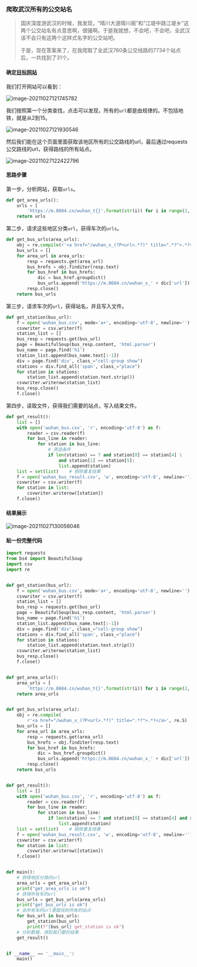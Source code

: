 ### 爬取武汉所有的公交站名

>国庆深度游武汉的时候，我发现，“晴川大道晴川阁”和“江堤中路江堤乡”这两个公交站名有点意思啊，很骚啊。于是我就想，不会吧，不会吧，全武汉该不会只有这两个这样式名字的公交站吧。
>
>于是，现在答案来了，在我爬取了全武汉760条公交线路的7734个站点后，一共找到了31个。

#### 确定[目标网站](https://m.8684.cn/wuhan_buslist)

我们打开网站可以看到：

![image-20211027121745782](C:\Users\pikachu\AppData\Roaming\Typora\typora-user-images\image-20211027121745782.png)

我们按照第一个分类查找，点击可以发现，所有的`url`都是由规律的。不包括地铁，就是从2到15。

![image-20211027121930546](C:\Users\pikachu\AppData\Roaming\Typora\typora-user-images\image-20211027121930546.png)

然后我们能在这个页面里面获取该地区所有的公交路线的url，最后通过requests公交路线的url，获得路线的所有站点。

![image-20211027122422796](C:\Users\pikachu\AppData\Roaming\Typora\typora-user-images\image-20211027122422796.png)

#### 思路步骤

第一步，分析网站，获取`urls`。

```python
def get_area_urls():
    urls = [
        'https://m.8684.cn/wuhan_t{}'.format(str(i)) for i in range(2, 16, 1)]
    return urls
```

第二步，请求这些地区分类`url`，获得车次的`urls`。

```python
def get_bus_urls(area_urls):
    obj = re.compile(r'<a href="/wuhan_x_(?P<url>.*?)" title=".*?">.*?</a>', re.S)
    bus_urls = []
    for area_url in area_urls:
        resp = requests.get(area_url)
        bus_hrefs = obj.finditer(resp.text)
        for bus_href in bus_hrefs:
            dic = bus_href.groupdict()
            bus_urls.append('https://m.8684.cn/wuhan_x_' + dic['url'])
        resp.close()
    return bus_urls
```

第三步，请求车次的`url`，获得站名，并且写入文件。

```python
def get_station(bus_url):
    f = open('wuhan_bus.csv', mode='a+', encoding='utf-8', newline='')
    csvwriter = csv.writer(f)
    station_list = []
    bus_resp = requests.get(bus_url)
    page = BeautifulSoup(bus_resp.content, 'html.parser')
    bus_name = page.find('h1')
    station_list.append(bus_name.text[:-1])
    div = page.find('div', class_="cell-group show")
    stations = div.find_all('span', class_="place")
    for station in stations:
        station_list.append(station.text.strip())
    csvwriter.writerow(station_list)
    bus_resp.close()
    f.close()
```

第四步，读取文件，获得我们需要的站点，写入结果文件。

```python
def get_result():
    list = []
    with open('wuhan_bus.csv', 'r', encoding='utf-8') as f:
        reader = csv.reader(f)
        for bus_line in reader:
            for station in bus_line:
                # 筛选条件
                if len(station) == 7 and station[0] == station[4] \
                	and station[1] == station[5]:
                    list.append(station)
    list = set(list)    # 剔除重复结果
    f = open('wuhan_bus_result.csv', 'w', encoding='utf-8', newline='')
    csvwriter = csv.writer(f)
    for station in list:
        csvwriter.writerow([station])
    f.close()
```

#### 结果展示

![image-20211027130056046](C:\Users\pikachu\AppData\Roaming\Typora\typora-user-images\image-20211027130056046.png)

#### 贴一份完整代码

```python
import requests
from bs4 import BeautifulSoup
import csv
import re


def get_station(bus_url):
    f = open('wuhan_bus.csv', mode='a+', encoding='utf-8', newline='')
    csvwriter = csv.writer(f)
    station_list = []
    bus_resp = requests.get(bus_url)
    page = BeautifulSoup(bus_resp.content, 'html.parser')
    bus_name = page.find('h1')
    station_list.append(bus_name.text[:-1])
    div = page.find('div', class_="cell-group show")
    stations = div.find_all('span', class_="place")
    for station in stations:
        station_list.append(station.text.strip())
    csvwriter.writerow(station_list)
    bus_resp.close()
    f.close()


def get_area_urls():
    area_urls = [
        'https://m.8684.cn/wuhan_t{}'.format(str(i)) for i in range(2, 16, 1)]
    return area_urls


def get_bus_urls(area_urls):
    obj = re.compile(
        r'<a href="/wuhan_x_(?P<url>.*?)" title=".*?">.*?</a>', re.S)
    bus_urls = []
    for area_url in area_urls:
        resp = requests.get(area_url)
        bus_hrefs = obj.finditer(resp.text)
        for bus_href in bus_hrefs:
            dic = bus_href.groupdict()
            bus_urls.append('https://m.8684.cn/wuhan_x_' + dic['url'])
        resp.close()
    return bus_urls


def get_result():
    list = []
    with open('wuhan_bus.csv', 'r', encoding='utf-8') as f:
        reader = csv.reader(f)
        for bus_line in reader:
            for station in bus_line:
                if len(station) == 7 and station[0] == station[4] and station[1] == station[5]:
                    list.append(station)
    list = set(list)    # 剔除重复结果
    f = open('wuhan_bus_result.csv', 'w', encoding='utf-8', newline='')
    csvwriter = csv.writer(f)
    for station in list:
        csvwriter.writerow([station])
    f.close()


def main():
    # 获得地区分类的url
    area_urls = get_area_urls()
    print("get_area_urls is ok")
    # 获得所有车的url
    bus_urls = get_bus_urls(area_urls)
    print("get_bus_urls is ok")
    # 去所有车的url里面找到所有的站点
    for bus_url in bus_urls:
        get_station(bus_url)
        print(f"{bus_url} get_station is ok")
    # 分析数据，得到我们要的结果
    get_result()


if __name__ == '__main__':
    main()
```

